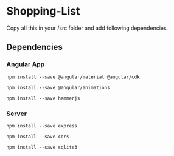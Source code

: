 # Shopping-List

Copy all this in your /src folder and add following dependencies.

## Dependencies

### Angular App

```
npm install --save @angular/material @angular/cdk
```

```
npm install --save @angular/animations
```

```
npm install --save hammerjs
```

### Server

```
npm install --save express
```

```
npm install --save cors
```

```
npm install --save sqlite3
```
